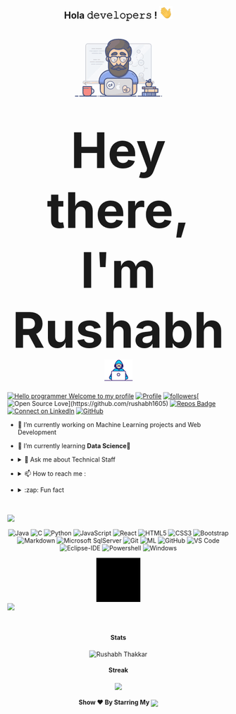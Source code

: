 
<!--
### Hi there 👋

**rushabh1605/rushabh1605** is a ✨ _special_ ✨ repository because its `README.md` (this file) appears on your GitHub profile.

Here are some ideas to get you started:

- 🔭 I’m currently working on ...
- 🌱 I’m currently learning ...
- 👯 I’m looking to collaborate on ...
- 🤔 I’m looking for help with ...
- 💬 Ask me about ...
- 📫 How to reach me: ...
- 😄 Pronouns: ...
- ⚡ Fun fact: ...
-->

<!-- Header section -->

<div align="center">
   <h2> Hola 𝚍𝚎𝚟𝚎𝚕𝚘𝚙𝚎𝚛𝚜 </> ! <img src="https://github.com/ABSphreak/ABSphreak/blob/master/gifs/Hi.gif" width="30px">
   </h2>
</div>

<div align="center" width="50">
   <img src="https://github.com/rushabh1605/rushabh1605/blob/main/files/tenor.gif" alt="Welcome!"/>
</div>
<h1 align="center"> <span style="colour:red font-family:Papyrus; font-size:4em;"> Hey there, I'm Rushabh </span> <img src="https://github.com/rushabh1605/rushabh1605/blob/main/files/Developer.gif" width="65px"> </h1>

[![Hello programmer Welcome to my profile](https://img.shields.io/badge/Hello,Programmer!-Welcome<3-orange.svg?style=flat&logo=github)](https://github.com/rushabh1605) [![Profile](https://komarev.com/ghpvc/?username=rushabh1605&color=blue)](https://github.com/rushabh1605) [![followers](https://img.shields.io/github/followers/rushabh1605?style=social)](https://github.com/rushabh1605?tab=followers)[![Open Source Love](https://badges.frapsoft.com/os/v2/open-source.svg?:heart:)](https://github.com/rushabh1605) [![Repos Badge](https://badges.pufler.dev/repos/rushabh1605)](https://github.com/rushabh1605?tab=repositories)[![Connect on LinkedIn](https://img.shields.io/badge/--linkedin?label=LinkedIn&logo=LinkedIn&style=social)](https://www.linkedin.com/in/rushabhthakkar/) [![GitHub](https://img.shields.io/badge/-GitHub-333333?style=flat&logo=github)](https://github.com/rushabh1605/)
<br>

- 🔭 I’m currently working on Machine Learning projects and Web Development

- 🌱 I’m currently learning **Data Science🤩**

- <details> <summary> 💬 Ask me about Technical Staff </summary> <a href="https://web.whatsapp.com/" target="blank"><img align="center" src="https://github.com/rushabh1605/rushabh1605/blob/main/files/WA.png" width="35px" /></a>
</details>  

- <details> <summary> 📫 How to reach me :</summary><a href="mailto:rushabht1605@gmail.com"> <img src="https://img.icons8.com/fluent/48/000000/gmail.png" width="22px"/> </a>
</details> 

- <details> <summary>:zap: Fun fact</summary> Scratch here ▒▒▒▒▒▒▒▒▒▒ to unveil my fun fact lol
</details>

<br><br>
<img height="25" src="https://img.shields.io/badge/Languages and  tools- 📚-green.svg?&style=for-the-badge&logo=RushabhThakkar&logoColor=blue" />


<div align="center">
   
   ![Java](http://img.shields.io/badge/-Java-5B4638?style=flat-square&logo=java&logoColor=ffffff)
   ![C](http://img.shields.io/badge/-C-A8B9CC?style=flat-square&logo=c&logoColor=ffffff)
   ![Python](http://img.shields.io/badge/-Python-3776AB?style=flat-square&logo=python&logoColor=ffffff)
   ![JavaScript](https://img.shields.io/badge/-JavaScript-%23F7DF1C?style=flat-square&logo=javascript&logoColor=000000&labelColor=%23F7DF1C&color=%23FFCE5A)
   ![React](https://img.shields.io/badge/-React-61DAFB?style=flat-square&logo=react&logoColor=ffffff)
   ![HTML5](https://img.shields.io/badge/-HTML5-%23E44D27?style=flat-square&logo=html5&logoColor=ffffff)
   ![CSS3](https://img.shields.io/badge/-CSS3-%231572B6?style=flat-square&logo=css3)
   ![Bootstrap](https://img.shields.io/badge/-Bootstrap-563D7C?style=flat-square&logo=Bootstrap&logoColor=ededd0)
   ![Markdown](https://img.shields.io/badge/-Markdown-000000?style=flat-square&logo=markdown)
   ![Microsoft SqlServer](https://img.shields.io/badge/-Sql%20Server-d8d3cd?style=flat-square&logo=microsoft-sql-server&logoColor=393e46)
   ![Git](https://img.shields.io/badge/-Git-7e8a97?style=flat-square&logo=git&logoColor=%23ffffff)
   ![ML](https://img.shields.io/badge/-MachineLearning-5d5b6a?style=flat-square&logo=ai&logoColor=ffffff)
   ![GitHub](https://img.shields.io/badge/-GitHub-181717?style=flat-square&logo=github)
   ![VS Code](http://img.shields.io/badge/-VS%20Code-007ACC?style=flat-square&logo=visual-studio-code&logoColor=ffffff)
   ![Eclipse-IDE](http://img.shields.io/badge/-Eclipse-2C2255?style=flat-square&logo=eclipse&logoColor=ffffff)
   ![Powershell](http://img.shields.io/badge/-Powershell-5391FE?style=flat-square&logo=powershell&logoColor=ffffff)
   ![Windows](http://img.shields.io/badge/-Windows-0078D6?style=flat-square&logo=windows&logoColor=ffffff)
   
   <img  alt="GIF" width="100px" src="https://github.com/rushabh1605/rushabh1605/blob/main/files/giphy%20(1).gif" />
</div>

<img height="27" src="https://img.shields.io/badge/Rushabh Thakkar's GitHub Stats - 😊-red.svg?&style=for-the-badge&logo=RushabhThakkar&logoColor=blue" />
<div align="center">

<p>&nbsp;
<h4 align="center">Stats</h4>
<img align="center" src="https://github-readme-stats.vercel.app/api?username=rushabh1605&show_icons=true&theme=radical&border_color=141321&text_color=c8c2bc&custom_title=Bonjour Programmers! 👏&layout=compact" alt="Rushabh Thakkar"/></p>
<h4 align="center">Streak</h4>
<img align="center" src="https://github-readme-streak-stats.herokuapp.com/?user=rushabh1605&theme=radical&custom_title=streak-stats&hide_border=true&layout=compact" />
<h4 align="center">Show ❤️ By Starring My <a href='https://github.com/rushabh1605?tab=repositories'><img align='center'  height="22" src="https://img.shields.io/badge/Repos!😊-purple.svg?&style=for-the-badge&logo=RushabhThakkar&logoColor=blue" /></a></h4>

